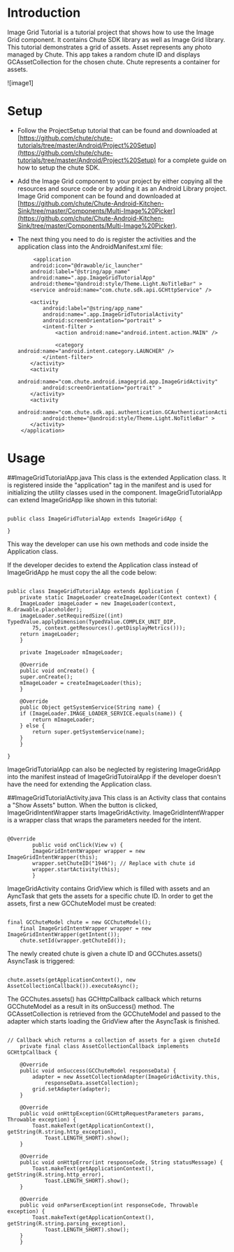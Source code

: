 Introduction
====

Image Grid Tutorial is a tutorial project that shows how to use the Image Grid component. It contains Chute SDK library as well as Image Grid library.
This tutorial demonstrates a grid of assets. Asset represents any photo managed by Chute. This app takes a random chute ID and displays GCAssetCollection for the chosen chute. Chute represents a container for assets. 

![image1] 

Setup
====

* Follow the ProjectSetup tutorial that can be found and downloaded at  
  [https://github.com/chute/chute-tutorials/tree/master/Android/Project%20Setup](https://github.com/chute/chute-tutorials/tree/master/Android/Project%20Setup) for a complete guide on how to setup the chute SDK.
  
* Add the Image Grid component to your project by either copying all the resources and source code or by adding it as an Android Library project.
  Image Grid component can be found and downloaded at [https://github.com/chute/Chute-Android-Kitchen-Sink/tree/master/Components/Multi-Image%20Picker](https://github.com/chute/Chute-Android-Kitchen-Sink/tree/master/Components/Multi-Image%20Picker).

* The next thing you need to do is register the activities and the application class into the AndroidManifest.xml file:

    ```
         <application
        android:icon="@drawable/ic_launcher"
        android:label="@string/app_name"
        android:name=".app.ImageGridTutorialApp"
        android:theme="@android:style/Theme.Light.NoTitleBar" >
        <service android:name="com.chute.sdk.api.GCHttpService" />

        <activity
            android:label="@string/app_name"
            android:name=".app.ImageGridTutorialActivity"
            android:screenOrientation="portrait" >
            <intent-filter >
                <action android:name="android.intent.action.MAIN" />

                <category android:name="android.intent.category.LAUNCHER" />
            </intent-filter>
        </activity>
        <activity
            android:name="com.chute.android.imagegrid.app.ImageGridActivity"
            android:screenOrientation="portrait" >
        </activity>
        <activity
            android:name="com.chute.sdk.api.authentication.GCAuthenticationActivity"
            android:theme="@android:style/Theme.Light.NoTitleBar" >
        </activity>
     </application>
    ```
    
Usage
====

##ImageGridTutorialApp.java 
This class is the extended Application class. It is registered inside the "application" tag in the manifest and is used for initializing the utility classes used in the component.
ImageGridTutorialApp can extend ImageGridApp like shown in this tutorial:

<pre><code>
public class ImageGridTutorialApp extends ImageGridApp {

}
</code></pre>

This way the developer can use his own methods and code inside the Application class. 

If the developer decides to extend the Application class instead of ImageGridApp he must copy the all the code below:

<pre><code>
public class ImageGridTutorialApp extends Application {
    private static ImageLoader createImageLoader(Context context) {
	ImageLoader imageLoader = new ImageLoader(context, R.drawable.placeholder);
	imageLoader.setRequiredSize((int) TypedValue.applyDimension(TypedValue.COMPLEX_UNIT_DIP,
		75, context.getResources().getDisplayMetrics()));
	return imageLoader;
    }

    private ImageLoader mImageLoader;

    @Override
    public void onCreate() {
	super.onCreate();
	mImageLoader = createImageLoader(this);
    }

    @Override
    public Object getSystemService(String name) {
	if (ImageLoader.IMAGE_LOADER_SERVICE.equals(name)) {
	    return mImageLoader;
	} else {
	    return super.getSystemService(name);
	}
    }

}
</code></pre>

ImageGridTutorialApp can also be neglected by registering ImageGridApp into the manifest instead of ImageGridTutoiralApp if the developer doesn't have the need for extending the Application class.
    
##ImageGridTutorialActivity.java
This class is an Activity class that contains a "Show Assets" button. When the button is clicked, ImageGridIntentWrapper starts ImageGridActivity. ImageGridIntentWrapper is a wrapper class that wraps the parameters needed for the intent.

<pre><code> 
@Override
        public void onClick(View v) {
    	ImageGridIntentWrapper wrapper = new ImageGridIntentWrapper(this);
    	wrapper.setChuteID("1946"); // Replace with chute id
    	wrapper.startActivity(this);
        }
</code></pre>  

ImageGridActivity contains GridView which is filled with assets and an AyncTask that gets the assets for a specific chute ID.
In order to get the assets, first a new GCChuteModel must be created:

<pre><code>
final GCChuteModel chute = new GCChuteModel();
	final ImageGridIntentWrapper wrapper = new ImageGridIntentWrapper(getIntent());
	chute.setId(wrapper.getChuteId());
</code></pre>

The newly created chute is given a chute ID and GCChutes.assets() AsyncTask is triggered:
<pre><code>
chute.assets(getApplicationContext(), new AssetCollectionCallback()).executeAsync();
</code></pre>

The GCChutes.assets() has GCHttpCallback<GCChuteModel> callback which returns GCChuteModel as a result in its onSuccess() method.
The GCAssetCollection is retrieved from the GCChuteModel and passed to the adapter which starts loading the GridView after the AsyncTask is finished. 
<pre><code>
// Callback which returns a collection of assets for a given chuteId
    private final class AssetCollectionCallback implements GCHttpCallback<GCChuteModel> {

	@Override
	public void onSuccess(GCChuteModel responseData) {
	    adapter = new AssetCollectionAdapter(ImageGridActivity.this,
		    responseData.assetCollection);
	    grid.setAdapter(adapter);
	}

	@Override
	public void onHttpException(GCHttpRequestParameters params, Throwable exception) {
	    Toast.makeText(getApplicationContext(), getString(R.string.http_exception),
		    Toast.LENGTH_SHORT).show();
	}

	@Override
	public void onHttpError(int responseCode, String statusMessage) {
	    Toast.makeText(getApplicationContext(), getString(R.string.http_error),
		    Toast.LENGTH_SHORT).show();
	}

	@Override
	public void onParserException(int responseCode, Throwable exception) {
	    Toast.makeText(getApplicationContext(), getString(R.string.parsing_exception),
		    Toast.LENGTH_SHORT).show();
	}
    }
</code></pre>    	          